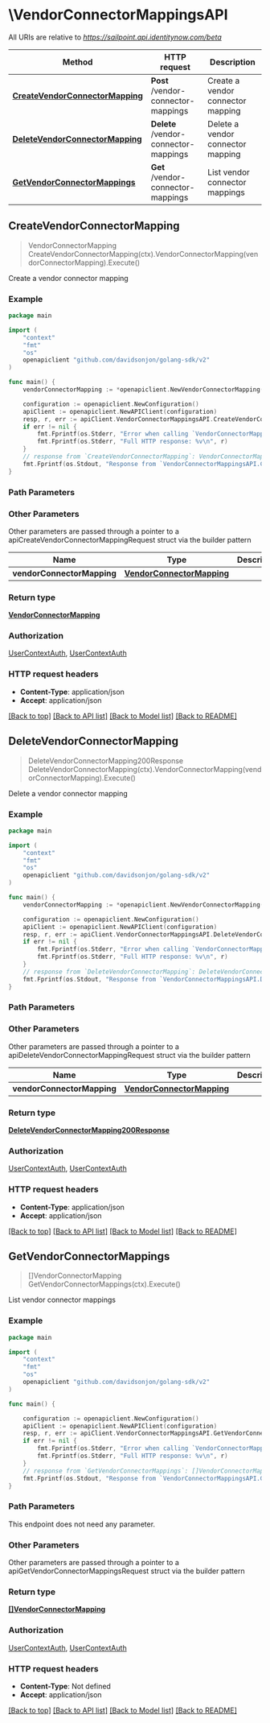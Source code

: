# \VendorConnectorMappingsAPI

All URIs are relative to *https://sailpoint.api.identitynow.com/beta*

Method | HTTP request | Description
------------- | ------------- | -------------
[**CreateVendorConnectorMapping**](VendorConnectorMappingsAPI.md#CreateVendorConnectorMapping) | **Post** /vendor-connector-mappings | Create a vendor connector mapping
[**DeleteVendorConnectorMapping**](VendorConnectorMappingsAPI.md#DeleteVendorConnectorMapping) | **Delete** /vendor-connector-mappings | Delete a vendor connector mapping
[**GetVendorConnectorMappings**](VendorConnectorMappingsAPI.md#GetVendorConnectorMappings) | **Get** /vendor-connector-mappings | List vendor connector mappings



## CreateVendorConnectorMapping

> VendorConnectorMapping CreateVendorConnectorMapping(ctx).VendorConnectorMapping(vendorConnectorMapping).Execute()

Create a vendor connector mapping



### Example

```go
package main

import (
    "context"
    "fmt"
    "os"
    openapiclient "github.com/davidsonjon/golang-sdk/v2"
)

func main() {
    vendorConnectorMapping := *openapiclient.NewVendorConnectorMapping() // VendorConnectorMapping | 

    configuration := openapiclient.NewConfiguration()
    apiClient := openapiclient.NewAPIClient(configuration)
    resp, r, err := apiClient.VendorConnectorMappingsAPI.CreateVendorConnectorMapping(context.Background()).VendorConnectorMapping(vendorConnectorMapping).Execute()
    if err != nil {
        fmt.Fprintf(os.Stderr, "Error when calling `VendorConnectorMappingsAPI.CreateVendorConnectorMapping``: %v\n", err)
        fmt.Fprintf(os.Stderr, "Full HTTP response: %v\n", r)
    }
    // response from `CreateVendorConnectorMapping`: VendorConnectorMapping
    fmt.Fprintf(os.Stdout, "Response from `VendorConnectorMappingsAPI.CreateVendorConnectorMapping`: %v\n", resp)
}
```

### Path Parameters



### Other Parameters

Other parameters are passed through a pointer to a apiCreateVendorConnectorMappingRequest struct via the builder pattern


Name | Type | Description  | Notes
------------- | ------------- | ------------- | -------------
 **vendorConnectorMapping** | [**VendorConnectorMapping**](VendorConnectorMapping.md) |  | 

### Return type

[**VendorConnectorMapping**](VendorConnectorMapping.md)

### Authorization

[UserContextAuth](../README.md#UserContextAuth), [UserContextAuth](../README.md#UserContextAuth)

### HTTP request headers

- **Content-Type**: application/json
- **Accept**: application/json

[[Back to top]](#) [[Back to API list]](../README.md#documentation-for-api-endpoints)
[[Back to Model list]](../README.md#documentation-for-models)
[[Back to README]](../README.md)


## DeleteVendorConnectorMapping

> DeleteVendorConnectorMapping200Response DeleteVendorConnectorMapping(ctx).VendorConnectorMapping(vendorConnectorMapping).Execute()

Delete a vendor connector mapping



### Example

```go
package main

import (
    "context"
    "fmt"
    "os"
    openapiclient "github.com/davidsonjon/golang-sdk/v2"
)

func main() {
    vendorConnectorMapping := *openapiclient.NewVendorConnectorMapping() // VendorConnectorMapping | 

    configuration := openapiclient.NewConfiguration()
    apiClient := openapiclient.NewAPIClient(configuration)
    resp, r, err := apiClient.VendorConnectorMappingsAPI.DeleteVendorConnectorMapping(context.Background()).VendorConnectorMapping(vendorConnectorMapping).Execute()
    if err != nil {
        fmt.Fprintf(os.Stderr, "Error when calling `VendorConnectorMappingsAPI.DeleteVendorConnectorMapping``: %v\n", err)
        fmt.Fprintf(os.Stderr, "Full HTTP response: %v\n", r)
    }
    // response from `DeleteVendorConnectorMapping`: DeleteVendorConnectorMapping200Response
    fmt.Fprintf(os.Stdout, "Response from `VendorConnectorMappingsAPI.DeleteVendorConnectorMapping`: %v\n", resp)
}
```

### Path Parameters



### Other Parameters

Other parameters are passed through a pointer to a apiDeleteVendorConnectorMappingRequest struct via the builder pattern


Name | Type | Description  | Notes
------------- | ------------- | ------------- | -------------
 **vendorConnectorMapping** | [**VendorConnectorMapping**](VendorConnectorMapping.md) |  | 

### Return type

[**DeleteVendorConnectorMapping200Response**](DeleteVendorConnectorMapping200Response.md)

### Authorization

[UserContextAuth](../README.md#UserContextAuth), [UserContextAuth](../README.md#UserContextAuth)

### HTTP request headers

- **Content-Type**: application/json
- **Accept**: application/json

[[Back to top]](#) [[Back to API list]](../README.md#documentation-for-api-endpoints)
[[Back to Model list]](../README.md#documentation-for-models)
[[Back to README]](../README.md)


## GetVendorConnectorMappings

> []VendorConnectorMapping GetVendorConnectorMappings(ctx).Execute()

List vendor connector mappings



### Example

```go
package main

import (
    "context"
    "fmt"
    "os"
    openapiclient "github.com/davidsonjon/golang-sdk/v2"
)

func main() {

    configuration := openapiclient.NewConfiguration()
    apiClient := openapiclient.NewAPIClient(configuration)
    resp, r, err := apiClient.VendorConnectorMappingsAPI.GetVendorConnectorMappings(context.Background()).Execute()
    if err != nil {
        fmt.Fprintf(os.Stderr, "Error when calling `VendorConnectorMappingsAPI.GetVendorConnectorMappings``: %v\n", err)
        fmt.Fprintf(os.Stderr, "Full HTTP response: %v\n", r)
    }
    // response from `GetVendorConnectorMappings`: []VendorConnectorMapping
    fmt.Fprintf(os.Stdout, "Response from `VendorConnectorMappingsAPI.GetVendorConnectorMappings`: %v\n", resp)
}
```

### Path Parameters

This endpoint does not need any parameter.

### Other Parameters

Other parameters are passed through a pointer to a apiGetVendorConnectorMappingsRequest struct via the builder pattern


### Return type

[**[]VendorConnectorMapping**](VendorConnectorMapping.md)

### Authorization

[UserContextAuth](../README.md#UserContextAuth), [UserContextAuth](../README.md#UserContextAuth)

### HTTP request headers

- **Content-Type**: Not defined
- **Accept**: application/json

[[Back to top]](#) [[Back to API list]](../README.md#documentation-for-api-endpoints)
[[Back to Model list]](../README.md#documentation-for-models)
[[Back to README]](../README.md)
